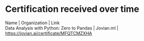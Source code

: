 # Certification received over time
Name | Organization | Link <br />
Data Analysis with Python: Zero to Pandas | Jovian.ml | https://jovian.ai/certificate/MFQTCMZXHA
